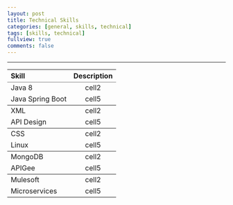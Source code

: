 ```yaml
---
layout: post
title: Technical Skills
categories: [general, skills, technical]
tags: [skills, technical]
fullview: true
comments: false
---
```

<hr />
<table rules="groups">
  <thead>
    <tr>
      <th style="text-align: left">Skill</th>
      <th style="text-align: center">Description</th>
    </tr>
  </thead>
  <tbody>
    <tr>
      <td style="text-align: left">Java 8</td>
      <td style="text-align: center">cell2</td>
    </tr>
    <tr>
      <td style="text-align: left">Java Spring Boot</td>
      <td style="text-align: center">cell5</td>
    </tr>
  </tbody>
  <tbody>
    <tr>
      <td style="text-align: left">XML</td>
      <td style="text-align: center">cell2</td>
    </tr>
    <tr>
      <td style="text-align: left">API Design</td>
      <td style="text-align: center">cell5</td>
    </tr>
  </tbody>
  <tbody>
    <tr>
      <td style="text-align: left">CSS</td>
      <td style="text-align: center">cell2</td>
    </tr>
    <tr>
      <td style="text-align: left">Linux</td>
      <td style="text-align: center">cell5</td>
    </tr>
  </tbody>
  <tbody>
    <tr>
      <td style="text-align: left">MongoDB</td>
      <td style="text-align: center">cell2</td>
    </tr>
    <tr>
      <td style="text-align: left">APIGee</td>
      <td style="text-align: center">cell5</td>
    </tr>
  </tbody>
  <tbody>
    <tr>
      <td style="text-align: left">Mulesoft</td>
      <td style="text-align: center">cell2</td>
    </tr>
    <tr>
      <td style="text-align: left">Microservices</td>
      <td style="text-align: center">cell5</td>
    </tr>
  </tbody>
</table>
